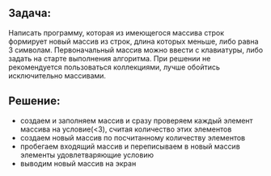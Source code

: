## Задача:
Написать программу, которая из имеющегося массива строк формирует новый массив из строк, длина которых меньше, либо равна 3 символам. Первоначальный массив можно ввести с клавиатуры, либо задать на старте выполнения алгоритма. При решении не рекомендуется пользоваться коллекциями, лучше обойтись исключительно массивами.

## Решение:

* создаем и заполняем массив и сразу проверяем каждый элемент массива на условие(<3), считая количество этих элементов
* создаем новый массив по посчитанному количеству элементов
* пробегаем входящий массив и переписываем в новый массив элементы удовлетваряющие условию
* выводим новый массив на экран